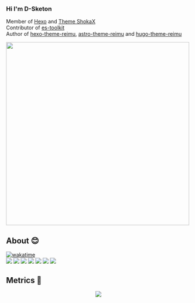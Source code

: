 ### Hi I'm D-Sketon
Member of [Hexo](https://github.com/hexojs) and [Theme ShokaX](https://github.com/theme-shoka-x)    
Contributor of [es-toolkit](https://github.com/toss/es-toolkit)  
Author of [hexo-theme-reimu](https://github.com/D-Sketon/hexo-theme-reimu), [astro-theme-reimu](https://github.com/D-Sketon/astro-theme-reimu) and [hugo-theme-reimu](https://github.com/D-Sketon/hugo-theme-reimu)

<!-- ![D-Sketon](https://count.getloli.com/get/@:D-Sketon) -->
<img src="https://d-sketon.github.io/images/banner.webp" width="500" />


## About 😊
<!-- <div align="center"> <img src="https://github-readme-stats.vercel.app/api?username=D-Sketon&count_private=true"> </div> -->

[![wakatime](https://wakatime.com/badge/user/a6ea8444-9e83-48bb-9744-09a19ac07114.svg)](https://wakatime.com/@a6ea8444-9e83-48bb-9744-09a19ac07114)    
![](https://img.shields.io/badge/JavaScript-F7DF1E?style=for-the-badge&logo=javascript&logoColor=black)
![](https://img.shields.io/badge/TypeScript-007ACC?style=for-the-badge&logo=typescript&logoColor=white)
![](https://img.shields.io/badge/React-20232A?style=for-the-badge&logo=react&logoColor=61DAFB)
![](https://img.shields.io/badge/Vue.js-35495E?style=for-the-badge&logo=vue.js&logoColor=4FC08D)
![](https://img.shields.io/badge/Python-14354C?style=for-the-badge&logo=python&logoColor=white)
![](https://img.shields.io/badge/Java-ED8B00?style=for-the-badge&logo=openjdk&logoColor=white)
![](https://img.shields.io/badge/Go-00ADD8?style=for-the-badge&logo=go&logoColor=white)

## Metrics 👣
<!-- <div align="center">
  <img src="https://api.githubtrends.io/user/svg/D-Sketon/langs?time_range=one_year&theme=classic" alt="Most Used Languages" width="300"/>
  <img src="https://api.githubtrends.io/user/svg/D-Sketon/repos?time_range=one_year&theme=classic&group=other" alt="Most Contributed Repositories" width="300" />
</div>
<br> -->

<div align="center"><img src="https://github-profile-trophy.vercel.app/?username=D-Sketon&theme=nord&row=1&column=7&no-frame=true&no-bg=true" /></div>
